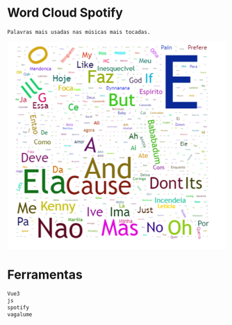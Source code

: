 # Word Cloud Spotify
````
Palavras mais usadas nas músicas mais tocadas.
````
![wordCloudSpotify](https://github.com/FranciscoWallison/wordCloudSpotify/blob/main/image/nuvem_palavras.png)

# Ferramentas
````
Vue3
js
spotify
vagalume
````
